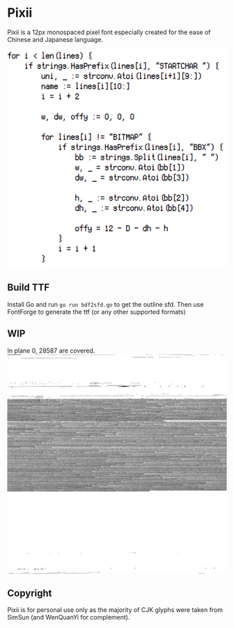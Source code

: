 # Pixii

Pixii is a 12px monospaced pixel font especially created for the ease of Chinese and Japanese language.

![](https://raw.githubusercontent.com/coyove/Pixii/master/screen.png)

## Build TTF

Install Go and run `go run bdf2sfd.go` to get the outline sfd. Then use FontForge to generate the ttf (or any other supported formats)

## WIP

In plane 0, 28587 are covered.
![](https://raw.githubusercontent.com/coyove/Pixii/master/pixii-plane0.png)

## Copyright

Pixii is for personal use only as the majority of CJK glyphs were taken from SimSun (and WenQuanYi for complement).
